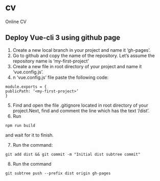 # cv
Online CV
## Deploy Vue-cli 3 using github page
1. Create a new local branch in your project and name it ‘gh-pages’.
2. Go to github and copy the name of the repository. Let’s assume the repository name is ‘my-first-project’
3. Create a new file in root directory of your project and name it ‘vue.config.js’. 
4. n ‘vue.config.js’ file paste the following code:
```
module.exports = {
publicPath: ‘<my-first-project>’
} 
```
5. Find and open the file .gitignore located in root directory of your project.Next, find and comment the line which has the text ‘/dist’.
6. Run 
```
npm run build
```
and wait for it to finish.

7. Run the command:
```
git add dist && git commit -m "Initial dist subtree commit"
```
8. Run the command
```
git subtree push --prefix dist origin gh-pages
```

